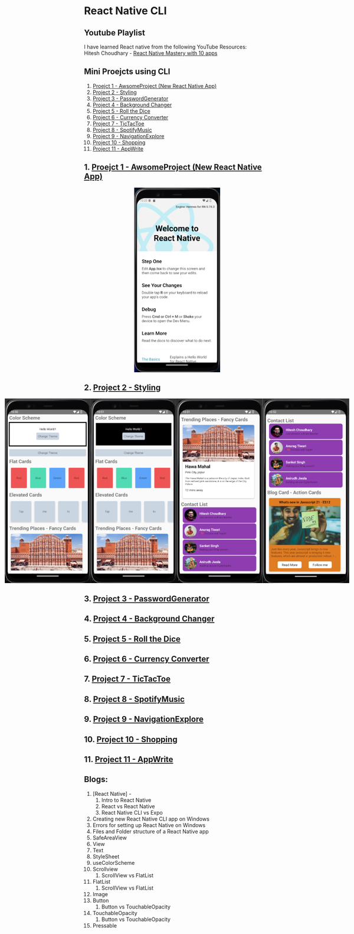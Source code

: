 # React Native CLI

## Youtube Playlist
I have learned React native from the following YouTube Resources: <br/>
Hitesh Choudhary - [React Native Mastery with 10 apps](https://www.youtube.com/playlist?list=PLRAV69dS1uWSjBBJ-egNNOd4mdblt1P4c)

## Mini Proejcts using CLI
1. [Proejct 1 - AwsomeProject (New React Native App)](https://github.com/ShauryaChawan/React-Native-Practice-Project/tree/main/P1_AwsomeProject)
2. [Project 2 - Styling]()
3. [Project 3 - PasswordGenerator]()
4. [Project 4 - Background Changer]()
5. [Project 5 - Roll the Dice]()
6. [Project 6 - Currency Converter]()
7. [Project 7 - TicTacToe]()
8. [Project 8 - SpotifyMusic]()
9. [Project 9 - NavigationExplore]()
10. [Project 10 - Shopping]()
11. [Project 11 - AppWrite]()

## 1. [Proejct 1 - AwsomeProject (New React Native App)](https://github.com/ShauryaChawan/React-Native-Practice-Project/tree/main/P1_AwsomeProject)

<div style="display: flex; justify-content: center; align-items: center; width: 100%" >
<img src="./images/p1.1.png" alt="project 1 app" height="500px">
</div>

## 2. [Project 2 - Styling]()

<div style="display: flex; justify-content: center; align-items: center;" >
   <img src="./images/p2.1.png" alt="project 1 app" height="500px">
   <img src="./images/p2.2.png" alt="project 1 app" height="500px">
   <img src="./images/p2.3.png" alt="project 1 app" height="500px">
   <img src="./images/p2.4.png" alt="project 1 app" height="500px">
</div>

## 3. [Project 3 - PasswordGenerator]()
## 4. [Project 4 - Background Changer]()
## 5. [Project 5 - Roll the Dice]()
## 6. [Project 6 - Currency Converter]()
## 7. [Project 7 - TicTacToe]()
## 8. [Project 8 - SpotifyMusic]()
## 9. [Project 9 - NavigationExplore]()
## 10. [Project 10 - Shopping]()
## 11. [Project 11 - AppWrite]()


## Blogs:

1. [React Native] - 
   1. Intro to React Native
   2. React vs React Native
   3. React Native CLI vs Expo
2. Creating new React Native CLI app on Windows
3. Errors for setting up React Native on Windows
4. Files and Folder structure of a React Native app
5. SafeAreaView
6. View
7. Text
8. StyleSheet
9. useColorScheme
10. Scrollview
    1.  ScrollView vs FlatList
11. FlatList
    1.  ScrollView vs FlatList
12. Image
13. Button
    1.  Button vs TouchableOpacity
14. TouchableOpacity
    1.  Button vs TouchableOpacity
15. Pressable